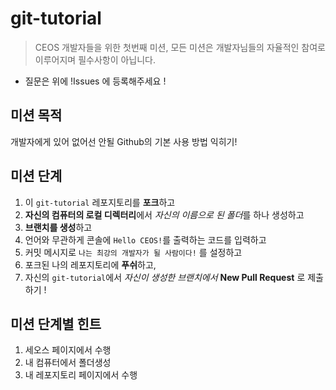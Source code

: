 # git-tutorial

> CEOS 개발자들을 위한 첫번째 미션, 모든 미션은 개발자님들의 자율적인 참여로 이루어지며 필수사항이 아닙니다.

* 질문은 위에 !Issues 에 등록해주세요 !

## 미션 목적
개발자에게 있어 없어선 안될 Github의 기본 사용 방법 익히기!

## 미션 단계
1. 이 ``git-tutorial`` 레포지토리를 **포크**하고
2. **자신의 컴퓨터의 로컬 디렉터리**에서 *자신의 이름으로 된 폴더*를 하나 생성하고
3. **브랜치를 생성**하고
4. 언어와 무관하게 콘솔에 ``Hello CEOS!``를 출력하는 코드를 입력하고
5. 커밋 메시지로 ``나는 최강의 개발자가 될 사람이다!`` 를 설정하고
6. 포크된 나의 레포지토리에 **푸쉬**하고,
7. 자신의 ``git-tutorial``에서 *자신이 생성한 브랜치에서* **New Pull Request** 로 제출하기 !

## 미션 단계별 힌트
1. 세오스 페이지에서 수행
2. 내 컴퓨터에서 폴더생성
7. 내 레포지토리 페이지에서 수행
